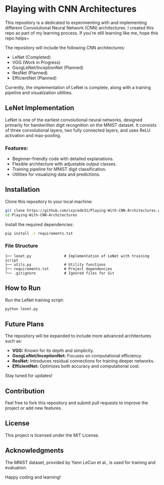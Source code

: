 # Playing with CNN Architectures

This repository is a dedicated to experimenting with and implementing different Convolutional Neural Network (CNN) architectures. I created this repo as part of my learning process. If you're still learning like me, hope this repo helps~

The repository will include the following CNN architectures:

- LeNet (Completed)
- VGG (Work in Progress)
- GoogLeNet/InceptionNet (Planned)
- ResNet (Planned)
- EfficientNet (Planned)

Currently, the implementation of LeNet is complete, along with a training pipeline and visualization utilities.


## LeNet Implementation

LeNet is one of the earliest convolutional neural networks, designed primarily for handwritten digit recognition on the MNIST dataset. It consists of three convolutional layers, two fully connected layers, and uses ReLU activation and max-pooling.

### Features:

- Beginner-friendly code with detailed explanations.
- Flexible architecture with adjustable output classes.
- Training pipeline for MNIST digit classification.
- Utilities for visualizing data and predictions.


## Installation

Clone this repository to your local machine:
```bash
git clone https://github.com/cxycode32/Playing-With-CNN-Architectures.git
cd Playing-With-CNN-Architectures
```

Install the required dependencies:
```bash
pip install -r requirements.txt
```

### File Structure
```
├── lenet.py               # Implementation of LeNet with training script
├── utils.py               # Utility functions
├── requirements.txt       # Project dependencies
└── .gitignore             # Ignored files for Git
```


## How to Run

Run the LeNet training script:
```bash
python lenet.py
```


## Future Plans

The repository will be expanded to include more advanced architectures such as:

- **VGG:** Known for its depth and simplicity.
- **GoogLeNet/InceptionNet:** Focuses on computational efficiency.
- **ResNet:** Introduces residual connections for training deeper networks.
- **EfficientNet:** Optimizes both accuracy and computational cost.

Stay tuned for updates!


## Contribution

Feel free to fork this repository and submit pull requests to improve the project or add new features.


## License

This project is licensed under the MIT License.


## Acknowledgments

The MNIST dataset, provided by Yann LeCun et al., is used for training and evaluation.



Happy coding and learning!